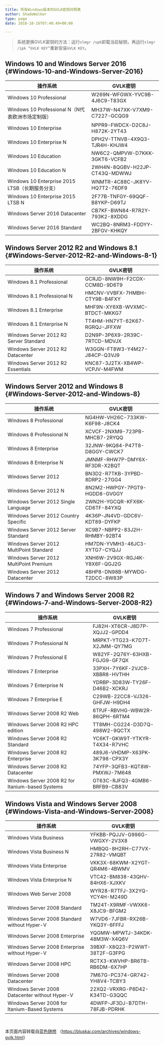 ```yaml
---
title: 所有Windows版本的GVLK密钥对照表
author: ShadoWalker
type: page
date: 2018-10-16T07:40:49+00:00

---
```

> 系统更换GVLK密钥的方法：运行`slmgr /upk`卸载当前秘钥，再运行`slmgr /ipk “GVLK KEY”`重新安装`GVLK KEY`。

## Windows 10 and Windows Server 2016 {#Windows-10-and-Windows-Server-2016}

| 操作系统                                    | GVLK密钥                        |
| --------------------------------------- | ----------------------------- |
| Windows 10 Professional                 | W269N-WFGWX-YVC9B-4J6C9-T83GX |
| Windows 10 Professional N（N代表欧洲市场定制版）   | MH37W-N47XK-V7XM9-C7227-GCQG9 |
| Windows 10 Enterprise                   | NPPR9-FWDCX-D2C8J-H872K-2YT43 |
| Windows 10 Enterprise N                 | DPH2V-TTNVB-4X9Q3-TJR4H-KHJW4 |
| Windows 10 Education                    | NW6C2-QMPVW-D7KKK-3GKT6-VCFB2 |
| Windows 10 Education N                  | 2WH4N-8QGBV-H22JP-CT43Q-MDWWJ |
| Windows 10 Enterprise 2015 LTSB（长期服务分支） | WNMTR-4C88C-JK8YV-HQ7T2-76DF9 |
| Windows 10 Enterprise 2015 LTSB N       | 2F77B-TNFGY-69QQF-B8YKP-D69TJ |
| Windows Server 2016 Datacenter          | CB7KF-BWN84-R7R2Y-793K2-8XDDG |
| Windows Server 2016 Standard            | WC2BQ-8NRM3-FDDYY-2BFGV-KHKQY |

## Windows Server 2012 R2 and Windows 8.1 {#Windows-Server-2012-R2-and-Windows-8-1}

| 操作系统                                   | GVLK密钥                        |
| -------------------------------------- | ----------------------------- |
| Windows 8.1 Professional               | GCRJD-8NW9H-F2CDX-CCM8D-9D6T9 |
| Windows 8.1 Professional N             | HMCNV-VVBFX-7HMBH-CTY9B-B4FXY |
| Windows 8.1 Enterprise                 | MHF9N-XY6XB-WVXMC-BTDCT-MKKG7 |
| Windows 8.1 Enterprise N               | TT4HM-HN7YT-62K67-RGRQJ-JFFXW |
| Windows Server 2012 R2 Server Standard | D2N9P-3P6X9-2R39C-7RTCD-MDVJX |
| Windows Server 2012 R2 Datacenter      | W3GGN-FT8W3-Y4M27-J84CP-Q3VJ9 |
| Windows Server 2012 R2 Essentials      | KNC87-3J2TX-XB4WP-VCPJV-M4FWM |

## Windows Server 2012 and Windows 8 {#Windows-Server-2012-and-Windows-8}

| 操作系统                                    | GVLK密钥                        |
| --------------------------------------- | ----------------------------- |
| Windows 8 Professional                  | NG4HW-VH26C-733KW-K6F98-J8CK4 |
| Windows 8 Professional N                | XCVCF-2NXM9-723PB-MHCB7-2RYQQ |
| Windows 8 Enterprise                    | 32JNW-9KQ84-P47T8-D8GGY-CWCK7 |
| Windows 8 Enterprise N                  | JMNMF-RHW7P-DMY6X-RF3DR-X2BQT |
| Windows Server 2012                     | BN3D2-R7TKB-3YPBD-8DRP2-27GG4 |
| Windows Server 2012 N                   | 8N2M2-HWPGY-7PGT9-HGDD8-GVGGY |
| Windows Server 2012 Single Language     | 2WN2H-YGCQR-KFX6K-CD6TF-84YXQ |
| Windows Server 2012 Country Specific    | 4K36P-JN4VD-GDC6V-KDT89-DYFKP |
| Windows Server 2012 Server Standard     | XC9B7-NBPP2-83J2H-RHMBY-92BT4 |
| Windows Server 2012 MultiPoint Standard | HM7DN-YVMH3-46JC3-XYTG7-CYQJJ |
| Windows Server 2012 MultiPoint Premium  | XNH6W-2V9GX-RGJ4K-Y8X6F-QGJ2G |
| Windows Server 2012 Datacenter          | 48HP8-DN98B-MYWDG-T2DCC-8W83P |

## Windows 7 and Windows Server 2008 R2 {#Windows-7-and-Windows-Server-2008-R2}

| 操作系统                                             | GVLK密钥                        |
| ------------------------------------------------ | ----------------------------- |
| Windows 7 Professional                           | FJ82H-XT6CR-J8D7P-XQJJ2-GPDD4 |
| Windows 7 Professional N                         | MRPKT-YTG23-K7D7T-X2JMM-QY7MG |
| Windows 7 Professional E                         | W82YF-2Q76Y-63HXB-FGJG9-GF7QX |
| Windows 7 Enterprise                             | 33PXH-7Y6KF-2VJC9-XBBR8-HVTHH |
| Windows 7 Enterprise N                           | YDRBP-3D83W-TY26F-D46B2-XCKRJ |
| Windows 7 Enterprise E                           | C29WB-22CC8-VJ326-GHFJW-H9DH4 |
| Windows Server 2008 R2 Web                       | 6TPJF-RBVHG-WBW2R-86QPH-6RTM4 |
| Windows Server 2008 R2 HPC edition               | TT8MH-CG224-D3D7Q-498W2-9QCTX |
| Windows Server 2008 R2 Standard                  | YC6KT-GKW9T-YTKYR-T4X34-R7VHC |
| Windows Server 2008 R2 Enterprise                | 489J6-VHDMP-X63PK-3K798-CPX3Y |
| Windows Server 2008 R2 Datacenter                | 74YFP-3QFB3-KQT8W-PMXWJ-7M648 |
| Windows Server 2008 R2 for Itanium-based Systems | GT63C-RJFQ3-4GMB6-BRFB9-CB83V |

## Windows Vista and Windows Server 2008 {#Windows-Vista-and-Windows-Server-2008}

| 操作系统                                           | GVLK密钥                        |
| ---------------------------------------------- | ----------------------------- |
| Windows Vista Business                         | YFKBB-PQJJV-G996G-VWGXY-2V3X8 |
| Windows Vista Business N                       | HMBQG-8H2RH-C77VX-27R82-VMQBT |
| Windows Vista Enterprise                       | VKK3X-68KWM-X2YGT-QR4M6-4BWMV |
| Windows Vista Enterprise N                     | VTC42-BM838-43QHV-84HX6-XJXKV |
| Windows Web Server 2008                        | WYR28-R7TFJ-3X2YQ-YCY4H-M249D |
| Windows Server 2008 Standard                   | TM24T-X9RMF-VWXK6-X8JC9-BFGM2 |
| Windows Server 2008 Standard without Hyper-V   | W7VD6-7JFBR-RX26B-YKQ3Y-6FFFJ |
| Windows Server 2008 Enterprise                 | YQGMW-MPWTJ-34KDK-48M3W-X4Q6V |
| Windows Server 2008 Enterprise without Hyper-V | 39BXF-X8Q23-P2WWT-38T2F-G3FPG |
| Windows Server 2008 HPC                        | RCTX3-KWVHP-BR6TB-RB6DM-6X7HP |
| Windows Server 2008 Datacenter                 | 7M67G-PC374-GR742-YH8V4-TCBY3 |
| Windows Server 2008 Datacenter without Hyper-V | 22XQ2-VRXRG-P8D42-K34TD-G3QQC |
| Windows Server 2008 for Itanium-Based Systems  | 4DWFP-JF3DJ-B7DTH-78FJB-PDRHK |

&nbsp;

本页面内容转载自<span class="site-title"><a class="brand" href="https://bluskai.com/" rel="start">蓝色随想</a> （https://bluskai.com/archives/windows-gvlk.html</span>）